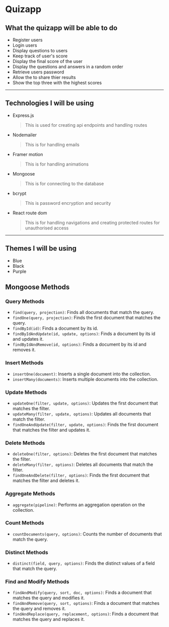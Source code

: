 # Quizapp

## What the quizapp will be able to do

- Register users
- Login users
- Display questions to users
- Keep track of user's score
- Display the final score of the user
- Display the questions and answers in a random order
- Retrieve users password
- Allow the to share thier results
- Show the top three with the highest scores

---

## Technologies I will be using

- Express.js
  > This is used for creating api endpoints and handling routes
- Nodemailer
  > This is for handling emails
- Framer motion
  > This is for handling animations
- Mongoose
  > This is for connecting to the database
- bcrypt
  > This is password encryption and security
- React route dom
  > This is for handling navigations and creating protected routes for unauthorised access

---

## Themes I will be using

- Blue
- Black
- Purple

## Mongoose Methods

### Query Methods

- `find(query, projection)`: Finds all documents that match the query.
- `findOne(query, projection)`: Finds the first document that matches the query.
- `findById(id)`: Finds a document by its id.
- `findByIdAndUpdate(id, update, options)`: Finds a document by its id and updates it.
- `findByIdAndRemove(id, options)`: Finds a document by its id and removes it.

### Insert Methods

- `insertOne(document)`: Inserts a single document into the collection.
- `insertMany(documents)`: Inserts multiple documents into the collection.

### Update Methods

- `updateOne(filter, update, options)`: Updates the first document that matches the filter.
- `updateMany(filter, update, options)`: Updates all documents that match the filter.
- `findOneAndUpdate(filter, update, options)`: Finds the first document that matches the filter and updates it.

### Delete Methods

- `deleteOne(filter, options)`: Deletes the first document that matches the filter.
- `deleteMany(filter, options)`: Deletes all documents that match the filter.
- `findOneAndDelete(filter, options)`: Finds the first document that matches the filter and deletes it.

### Aggregate Methods

- `aggregate(pipeline)`: Performs an aggregation operation on the collection.

### Count Methods

- `countDocuments(query, options)`: Counts the number of documents that match the query.

### Distinct Methods

- `distinct(field, query, options)`: Finds the distinct values of a field that match the query.

### Find and Modify Methods

- `findAndModify(query, sort, doc, options)`: Finds a document that matches the query and modifies it.
- `findAndRemove(query, sort, options)`: Finds a document that matches the query and removes it.
- `findAndReplace(query, replacement, options)`: Finds a document that matches the query and replaces it.
